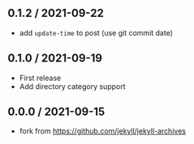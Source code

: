 
## 0.1.2 / 2021-09-22

  * add `update-time` to post (use git commit date)

## 0.1.0 / 2021-09-19

  * First release
  * Add directory category support

## 0.0.0 / 2021-09-15
  * fork from https://github.com/jekyll/jekyll-archives
